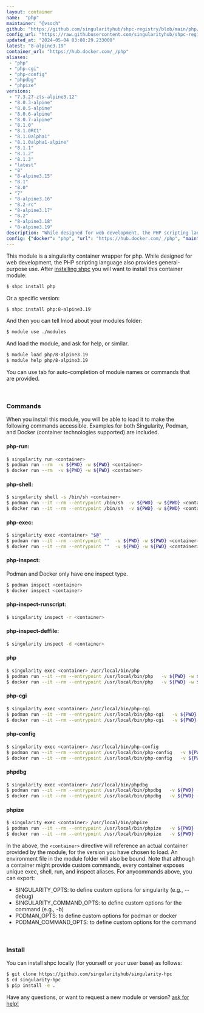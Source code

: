 ```yaml
---
layout: container
name:  "php"
maintainer: "@vsoch"
github: "https://github.com/singularityhub/shpc-registry/blob/main/php/container.yaml"
config_url: "https://raw.githubusercontent.com/singularityhub/shpc-registry/main/php/container.yaml"
updated_at: "2024-05-04 03:08:29.233000"
latest: "8-alpine3.19"
container_url: "https://hub.docker.com/_/php"
aliases:
 - "php"
 - "php-cgi"
 - "php-config"
 - "phpdbg"
 - "phpize"
versions:
 - "7.3.27-zts-alpine3.12"
 - "8.0.3-alpine"
 - "8.0.5-alpine"
 - "8.0.6-alpine"
 - "8.0.7-alpine"
 - "8.1.0"
 - "8.1.0RC1"
 - "8.1.0alpha1"
 - "8.1.0alpha1-alpine"
 - "8.1.1"
 - "8.1.2"
 - "8.1.3"
 - "latest"
 - "8"
 - "8-alpine3.15"
 - "8.1"
 - "8.0"
 - "7"
 - "8-alpine3.16"
 - "8.2-rc"
 - "8-alpine3.17"
 - "8.2"
 - "8-alpine3.18"
 - "8-alpine3.19"
description: "While designed for web development, the PHP scripting language also provides general-purpose use."
config: {"docker": "php", "url": "https://hub.docker.com/_/php", "maintainer": "@vsoch", "description": "While designed for web development, the PHP scripting language also provides general-purpose use.", "latest": {"8-alpine3.19": "sha256:abe899a208ba676758312f0aea8aa76025b0b8d31caa92087e157650f8c8c650"}, "tags": {"7.3.27-zts-alpine3.12": "sha256:33c32435b162a6aa427a506f4d3fd3616ab1897a0211c5787649e9e07b967223", "8.0.3-alpine": "sha256:f32cd843417d9271d1500ed3867922175604a243d8033ad1572d617ad7954171", "8.0.5-alpine": "sha256:b728c7e60d1bdb28bfba1bbd4ac3328fbde3a70a959a55c318ccae3fc4d170cf", "8.0.6-alpine": "sha256:a5afa558fcf8030edbc0f160339eaeefccdf1af53df35d0d26171c470a7ab5b6", "8.0.7-alpine": "sha256:edd37734c824c65cdbc1e68c9ac928c590a5c750b6b49c656a302b3b0742d371", "8.1.0": "sha256:b2afd03bcad73aa0a207b0be83310fb2cb35b7a47aceb89e82437b1d19bf81c5", "8.1.0RC1": "sha256:cfa06c39de438a7b7a3977d6412ec580721ad440472b0973ed87ff3758adb0aa", "8.1.0alpha1": "sha256:a63a64bc485982b0543af4ff2fe6e42cd82d65afc39eb4e073f5d361636513fb", "8.1.0alpha1-alpine": "sha256:028c42e86276c77e4bf5d05fb9df93142344d83f971f369a80b6f6e30a50e14b", "8.1.1": "sha256:444ba13f11741642a2692430f6678d47fb028442160ec9a5cfa9da7d3c0a9e07", "8.1.2": "sha256:f1d66b530e99d2e3c2ea302523c5a10ae9e666ddb5ceaacb7dda0af20c7976d7", "8.1.3": "sha256:c0dc322c09db1db4a02f98c97a361a91308c29a3d256703c1e1b64f1ddc28ac6", "latest": "sha256:ecddf23d71cb6a133c7a23560beab31fbb5b660ff7531e11581340890c09b3a4", "8": "sha256:ecddf23d71cb6a133c7a23560beab31fbb5b660ff7531e11581340890c09b3a4", "8-alpine3.15": "sha256:26d871b044c414dcf3564a018197211627d8b06e7b29415e870a585a2f365c3f", "8.1": "sha256:7152a9481e331a1d512395d2fa6772d895fbfd5c01d04bb336b1c1ff23b35abd", "8.0": "sha256:0569e384b9064c04dec55dc6e41be41b494a878dfbb6577a7d76bd50cfd5bc00", "7": "sha256:620a6b9f4d4feef2210026172570465e9d0c1de79766418d3affd09190a7fda5", "8-alpine3.16": "sha256:9085a1c6e1c866314dccad5687254f98a139a36938e87235e65f13c83bfe9352", "8.2-rc": "sha256:f0a697a5031aa2914383735837f85164943738f6e891f6801a9499ccdc11946a", "8-alpine3.17": "sha256:af0809570027627bd16e89dea01fefcec427a1220dcaa494ee9d7afdfcfc2fcc", "8.2": "sha256:cef7f39f2afcb90deadb4876bc697f18e171e93ba07f60870575efe5477b9c02", "8-alpine3.18": "sha256:9c334e1fa29715eb6640ee98233ff25130803dc975f187550990c5198c4f8cf3", "8-alpine3.19": "sha256:abe899a208ba676758312f0aea8aa76025b0b8d31caa92087e157650f8c8c650"}, "aliases": {"php": "/usr/local/bin/php", "php-cgi": "/usr/local/bin/php-cgi", "php-config": "/usr/local/bin/php-config", "phpdbg": "/usr/local/bin/phpdbg", "phpize": "/usr/local/bin/phpize"}}
---
```


This module is a singularity container wrapper for php.
While designed for web development, the PHP scripting language also provides general-purpose use.
After [installing shpc](#install) you will want to install this container module:


```bash
$ shpc install php
```

Or a specific version:

```bash
$ shpc install php:8-alpine3.19
```

And then you can tell lmod about your modules folder:

```bash
$ module use ./modules
```

And load the module, and ask for help, or similar.

```bash
$ module load php/8-alpine3.19
$ module help php/8-alpine3.19
```

You can use tab for auto-completion of module names or commands that are provided.

<br>

### Commands

When you install this module, you will be able to load it to make the following commands accessible.
Examples for both Singularity, Podman, and Docker (container technologies supported) are included.

#### php-run:

```bash
$ singularity run <container>
$ podman run --rm  -v ${PWD} -w ${PWD} <container>
$ docker run --rm  -v ${PWD} -w ${PWD} <container>
```

#### php-shell:

```bash
$ singularity shell -s /bin/sh <container>
$ podman run --it --rm --entrypoint /bin/sh  -v ${PWD} -w ${PWD} <container>
$ docker run --it --rm --entrypoint /bin/sh  -v ${PWD} -w ${PWD} <container>
```

#### php-exec:

```bash
$ singularity exec <container> "$@"
$ podman run --it --rm --entrypoint ""  -v ${PWD} -w ${PWD} <container> "$@"
$ docker run --it --rm --entrypoint ""  -v ${PWD} -w ${PWD} <container> "$@"
```

#### php-inspect:

Podman and Docker only have one inspect type.

```bash
$ podman inspect <container>
$ docker inspect <container>
```

#### php-inspect-runscript:

```bash
$ singularity inspect -r <container>
```

#### php-inspect-deffile:

```bash
$ singularity inspect -d <container>
```


#### php

```bash
$ singularity exec <container> /usr/local/bin/php
$ podman run --it --rm --entrypoint /usr/local/bin/php   -v ${PWD} -w ${PWD} <container> -c " $@"
$ docker run --it --rm --entrypoint /usr/local/bin/php   -v ${PWD} -w ${PWD} <container> -c " $@"
```


#### php-cgi

```bash
$ singularity exec <container> /usr/local/bin/php-cgi
$ podman run --it --rm --entrypoint /usr/local/bin/php-cgi   -v ${PWD} -w ${PWD} <container> -c " $@"
$ docker run --it --rm --entrypoint /usr/local/bin/php-cgi   -v ${PWD} -w ${PWD} <container> -c " $@"
```


#### php-config

```bash
$ singularity exec <container> /usr/local/bin/php-config
$ podman run --it --rm --entrypoint /usr/local/bin/php-config   -v ${PWD} -w ${PWD} <container> -c " $@"
$ docker run --it --rm --entrypoint /usr/local/bin/php-config   -v ${PWD} -w ${PWD} <container> -c " $@"
```


#### phpdbg

```bash
$ singularity exec <container> /usr/local/bin/phpdbg
$ podman run --it --rm --entrypoint /usr/local/bin/phpdbg   -v ${PWD} -w ${PWD} <container> -c " $@"
$ docker run --it --rm --entrypoint /usr/local/bin/phpdbg   -v ${PWD} -w ${PWD} <container> -c " $@"
```


#### phpize

```bash
$ singularity exec <container> /usr/local/bin/phpize
$ podman run --it --rm --entrypoint /usr/local/bin/phpize   -v ${PWD} -w ${PWD} <container> -c " $@"
$ docker run --it --rm --entrypoint /usr/local/bin/phpize   -v ${PWD} -w ${PWD} <container> -c " $@"
```



In the above, the `<container>` directive will reference an actual container provided
by the module, for the version you have chosen to load. An environment file in the
module folder will also be bound. Note that although a container
might provide custom commands, every container exposes unique exec, shell, run, and
inspect aliases. For anycommands above, you can export:

 - SINGULARITY_OPTS: to define custom options for singularity (e.g., --debug)
 - SINGULARITY_COMMAND_OPTS: to define custom options for the command (e.g., -b)
 - PODMAN_OPTS: to define custom options for podman or docker
 - PODMAN_COMMAND_OPTS: to define custom options for the command

<br>

### Install

You can install shpc locally (for yourself or your user base) as follows:

```bash
$ git clone https://github.com/singularityhub/singularity-hpc
$ cd singularity-hpc
$ pip install -e .
```

Have any questions, or want to request a new module or version? [ask for help!](https://github.com/singularityhub/singularity-hpc/issues)